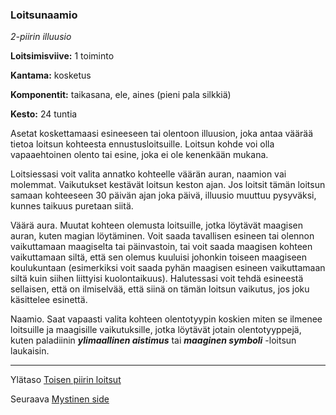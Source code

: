 ### Loitsunaamio

*2-piirin illuusio*

**Loitsimisviive:** 1 toiminto

**Kantama:** kosketus

**Komponentit:** taikasana, ele, aines (pieni pala silkkiä)

**Kesto:** 24 tuntia

Asetat koskettamaasi esineeseen tai olentoon illuusion, joka antaa väärää tietoa loitsun kohteesta ennustusloitsuille. Loitsun kohde voi olla vapaaehtoinen olento tai esine, joka ei ole kenenkään mukana.

Loitsiessasi voit valita annatko kohteelle väärän auran, naamion vai molemmat. Vaikutukset kestävät loitsun keston ajan. Jos loitsit tämän loitsun samaan kohteeseen 30 päivän ajan joka päivä, illuusio muuttuu pysyväksi, kunnes taikuus puretaan siitä.

Väärä aura. Muutat kohteen olemusta loitsuille, jotka löytävät maagisen auran, kuten magian löytäminen. Voit saada tavallisen esineen tai olennon vaikuttamaan maagiselta tai päinvastoin, tai voit saada maagisen kohteen vaikuttamaan siltä, että sen olemus kuuluisi johonkin toiseen maagiseen koulukuntaan (esimerkiksi voit saada pyhän maagisen esineen vaikuttamaan siltä kuin siihen liittyisi kuolontaikuus). Halutessasi voit tehdä esineestä sellaisen, että on ilmiselvää, että siinä on tämän loitsun vaikutus, jos joku käsittelee esinettä.

Naamio. Saat vapaasti valita kohteen olentotyypin koskien miten se ilmenee loitsuille ja maagisille vaikutuksille, jotka löytävät jotain olentotyyppejä, kuten paladiinin ***ylimaallinen aistimus*** tai ***maaginen symboli*** -loitsun laukaisin. 

----

Ylätaso [Toisen piirin loitsut](2_piirin_loitsut.md)

Seuraava [Mystinen side](Mystinen_side.md)
